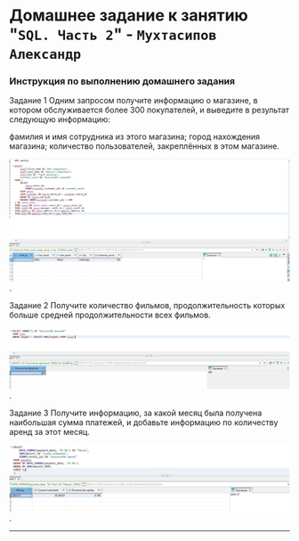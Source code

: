 # Домашнее задание к занятию "`SQL. Часть 2`" - `Мухтасипов Александр`


### Инструкция по выполнению домашнего задания

Задание 1
Одним запросом получите информацию о магазине, в котором обслуживается более 300 покупателей, и выведите в результат следующую информацию:

фамилия и имя сотрудника из этого магазина;
город нахождения магазина;
количество пользователей, закреплённых в этом магазине.

![Скриншот](./img/Screenshot_1.jpg).

Задание 2
Получите количество фильмов, продолжительность которых больше средней продолжительности всех фильмов.

![Скриншот](./img/Screenshot_2.jpg).

Задание 3
Получите информацию, за какой месяц была получена наибольшая сумма платежей, и добавьте информацию по количеству аренд за этот месяц.

![Скриншот](./img/Screenshot_3.jpg).

---

